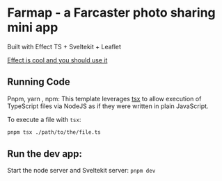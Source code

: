 # Farmap - a Farcaster photo sharing mini app

Built with Effect TS + Sveltekit + Leaflet

[Effect is cool and you should use it](https://effect.website/)
 
## Running Code

Pnpm, yarn , npm:
This template leverages [tsx](https://tsx.is) to allow execution of TypeScript files via NodeJS as if they were written in plain JavaScript.

To execute a file with `tsx`:

```sh
pnpm tsx ./path/to/the/file.ts
```

## Run the dev app:

Start the node server and Sveltekit server:
`pnpm dev`

